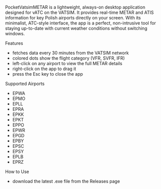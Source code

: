 PocketVatsimMETAR is a lightweight, always-on desktop application designed for vATC on the VATSIM. It provides real-time METAR and ATIS information for key Polish airports directly on your screen. With its minimalist, ATC-style interface, the app is a perfect, non-intrusive tool for staying up-to-date with current weather conditions without switching windows.

Features
- fetches data every 30 minutes from the VATSIM network
- colored dots show the flight category (VFR, SVFR, IFR)
- left-click on any airport to view the full METAR details
- right-click on the app to drag it
- press the Esc key to close the app

Supported Airports
- EPWA
- EPMO
- EPLL
- EPRA
- EPKK
- EPKT
- EPPO
- EPWR
- EPGD
- EPBY
- EPSC
- EPSY
- EPLB
- EPRZ

How to Use
- download the latest .exe file from the Releases page

